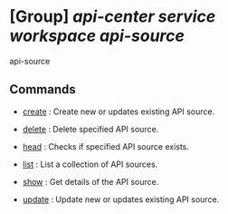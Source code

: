 # [Group] _api-center service workspace api-source_

api-source

## Commands

- [create](/Commands/api-center/service/workspace/api-source/_create.md)
: Create new or updates existing API source.

- [delete](/Commands/api-center/service/workspace/api-source/_delete.md)
: Delete specified API source.

- [head](/Commands/api-center/service/workspace/api-source/_head.md)
: Checks if specified API source exists.

- [list](/Commands/api-center/service/workspace/api-source/_list.md)
: List a collection of API sources.

- [show](/Commands/api-center/service/workspace/api-source/_show.md)
: Get details of the API source.

- [update](/Commands/api-center/service/workspace/api-source/_update.md)
: Update new or updates existing API source.
